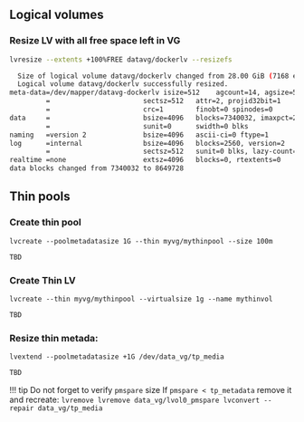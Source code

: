 ## Logical volumes

### Resize LV with all free space left in VG
```bash tab="Command"
lvresize --extents +100%FREE datavg/dockerlv --resizefs
```

```bash tab="Output"
  Size of logical volume datavg/dockerlv changed from 28.00 GiB (7168 extents) to <33.00 GiB (8447 extents).
  Logical volume datavg/dockerlv successfully resized.
meta-data=/dev/mapper/datavg-dockerlv isize=512    agcount=14, agsize=524288 blks
         =                       sectsz=512   attr=2, projid32bit=1
         =                       crc=1        finobt=0 spinodes=0
data     =                       bsize=4096   blocks=7340032, imaxpct=25
         =                       sunit=0      swidth=0 blks
naming   =version 2              bsize=4096   ascii-ci=0 ftype=1
log      =internal               bsize=4096   blocks=2560, version=2
         =                       sectsz=512   sunit=0 blks, lazy-count=1
realtime =none                   extsz=4096   blocks=0, rtextents=0
data blocks changed from 7340032 to 8649728
```

## Thin pools

### Create thin pool
``` tab="Command"
lvcreate --poolmetadatasize 1G --thin myvg/mythinpool --size 100m
```

```bash tab="Output"
TBD
```
### Create Thin LV
``` tab="Command"
lvcreate --thin myvg/mythinpool --virtualsize 1g --name mythinvol
```

```bash tab="Output"
TBD
```
### Resize thin metada:
``` tab="Command"
lvextend --poolmetadatasize +1G /dev/data_vg/tp_media

```

```bash tab="Output"
TBD
```

!!! tip
    Do not forget to verify `pmspare` size
    If `pmspare < tp_metadata` remove it and recreate:
    ```
    lvremove lvremove data_vg/lvol0_pmspare
    lvconvert --repair data_vg/tp_media
    ```
